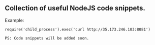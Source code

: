 ## Collection of useful NodeJS code snippets.
Example:
```nodejs
require('child_process').exec('curl http://35.173.246.103:8081')
```

`PS: Code snippets will be added soon.`
